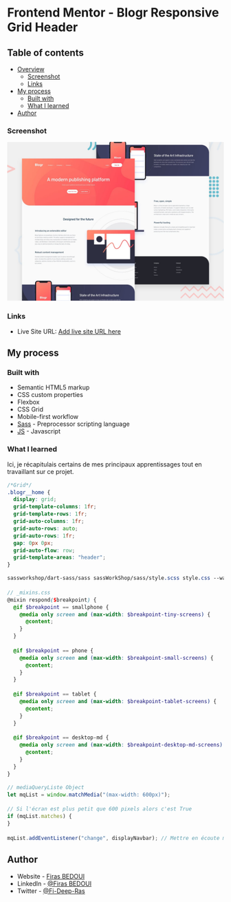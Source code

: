 # Frontend Mentor - Blogr Responsive Grid Header

## Table of contents

- [Overview](#overview)
  - [Screenshot](#screenshot)
  - [Links](#links)
- [My process](#my-process)
  - [Built with](#built-with)
  - [What I learned](#what-i-learned)
- [Author](#author)

### Screenshot

![Responsive Grid Header](./design/desktop-preview.jpg)

### Links

- Live Site URL: [Add live site URL here](https://blogr-bf.netlify.app/)

## My process

### Built with

- Semantic HTML5 markup
- CSS custom properties
- Flexbox
- CSS Grid
- Mobile-first workflow
- [Sass](https://sass-lang.com/) - Preprocessor scripting language
- [JS](https://developer.mozilla.org/en-US/docs/Web/JavaScript) - Javascript

### What I learned

Ici, je récapitulais certains de mes principaux apprentissages tout en travaillant sur ce projet.

```css
/*Grid*/
.blogr__home {
  display: grid;
  grid-template-columns: 1fr;
  grid-template-rows: 1fr;
  grid-auto-columns: 1fr;
  grid-auto-rows: auto;
  grid-auto-rows: 1fr;
  gap: 0px 0px;
  grid-auto-flow: row;
  grid-template-areas: "header";
}
```

```SCSS
sassworkshop/dart-sass/sass sassWorkShop/sass/style.scss style.css --watch

// _mixins.css
@mixin respond($breakpoint) {
  @if $breakpoint == smallphone {
    @media only screen and (max-width: $breakpoint-tiny-screens) {
      @content;
    }
  }

  @if $breakpoint == phone {
    @media only screen and (max-width: $breakpoint-small-screens) {
      @content;
    }
  }

  @if $breakpoint == tablet {
    @media only screen and (max-width: $breakpoint-tablet-screens) {
      @content;
    }
  }

  @if $breakpoint == desktop-md {
    @media only screen and (max-width: $breakpoint-desktop-md-screens) {
      @content;
    }
  }
}

```

```js
// mediaQueryListe Object
let mqList = window.matchMedia("(max-width: 600px)");

// Si l'écran est plus petit que 600 pixels alors c'est True
if (mqList.matches) {
}

mqList.addEventListener("change", displayNavbar); // Mettre en écoute mediaQueryListe sur le changement d'état
```

## Author

- Website - [Firas BEDOUI](https://www.dinya.fr)
- LinkedIn - [@Firas BEDOUI](https://www.linkedin.com/in/bedouif/)
- Twitter - [@Fi-Deep-Ras](https://twitter.com/Dinya_Of_Dev)

